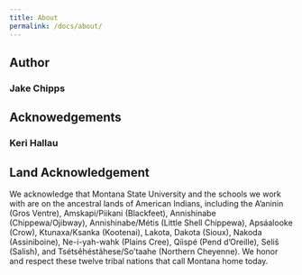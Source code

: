 ```yaml
---
title: About
permalink: /docs/about/
---
```


## Author

### Jake Chipps

## Acknowedgements

### Keri Hallau

## Land Acknowledgement
We acknowledge that Montana State University and the schools we work with
are on the ancestral lands of American Indians, including the A’aninin
(Gros Ventre), Amskapi/Piikani (Blackfeet), Annishinabe (Chippewa/Ojibway),
Annishinabe/Métis (Little Shell Chippewa), Apsáalooke (Crow), Ktunaxa/Ksanka
(Kootenai), Lakota, Dakota (Sioux), Nakoda (Assiniboine), Ne-i-yah-wahk
(Plains Cree), Qíispé (Pend d’Oreille), Seliš (Salish), and Tsétsêhéstâhese/So’taahe
(Northern Cheyenne). We honor and respect these twelve tribal nations that call Montana home today.

